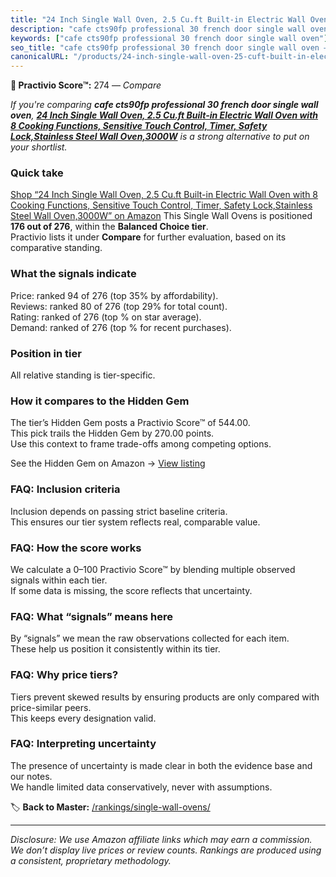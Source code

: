 ```yaml
---
title: "24 Inch Single Wall Oven, 2.5 Cu.ft Built-in Electric Wall Oven with 8 Cooking Functions, Sensitive Touch Control, Timer, Safety Lock,Stainless Steel Wall Oven,3000W"
description: "cafe cts90fp professional 30 french door single wall oven: Data-driven ranking using the Practivio Score™. Positioned by quality, value, demand, findability, m…"
keywords: ["cafe cts90fp professional 30 french door single wall oven"]
seo_title: "cafe cts90fp professional 30 french door single wall oven — Compare (2025)"
canonicalURL: "/products/24-inch-single-wall-oven-25-cuft-built-in-electric-wall-oven-with-8-cooking-functions-sensitive-touch-control-timer-safety-lockstainless-steel-wall-oven3000w-B0DK3M3DKD/"
---
```


**🛒 Practivio Score™:** 274 — _Compare_


*If you're comparing **cafe cts90fp professional 30 french door single wall oven**, **[24 Inch Single Wall Oven, 2.5 Cu.ft Built-in Electric Wall Oven with 8 Cooking Functions, Sensitive Touch Control, Timer, Safety Lock,Stainless Steel Wall Oven,3000W](https://www.amazon.com/dp/B0DK3M3DKD?tag=practivio-20)** is a strong alternative to put on your shortlist.*
### Quick take
[Shop “24 Inch Single Wall Oven, 2.5 Cu.ft Built-in Electric Wall Oven with 8 Cooking Functions, Sensitive Touch Control, Timer, Safety Lock,Stainless Steel Wall Oven,3000W” on Amazon](https://www.amazon.com/dp/B0DK3M3DKD?tag=practivio-20)
This Single Wall Ovens is positioned **176 out of 276**, within the **Balanced Choice tier**.  
Practivio lists it under **Compare** for further evaluation, based on its comparative standing.

### What the signals indicate
Price: ranked 94 of 276 (top 35% by affordability).  
Reviews: ranked 80 of 276 (top 29% for total count).  
Rating: ranked  of 276 (top % on star average).  
Demand: ranked  of 276 (top % for recent purchases).

### Position in tier
All relative standing is tier-specific.

### How it compares to the Hidden Gem
The tier’s Hidden Gem posts a Practivio Score™ of 544.00.  
This pick trails the Hidden Gem by 270.00 points.  
Use this context to frame trade-offs among competing options.  

See the Hidden Gem on Amazon → [View listing](https://www.amazon.com/dp/B0F7RK331N?tag=practivio-20)

### FAQ: Inclusion criteria
Inclusion depends on passing strict baseline criteria.  
This ensures our tier system reflects real, comparable value.

### FAQ: How the score works
We calculate a 0–100 Practivio Score™ by blending multiple observed signals within each tier.  
If some data is missing, the score reflects that uncertainty.

### FAQ: What “signals” means here
By “signals” we mean the raw observations collected for each item.  
These help us position it consistently within its tier.

### FAQ: Why price tiers?
Tiers prevent skewed results by ensuring products are only compared with price-similar peers.  
This keeps every designation valid.

### FAQ: Interpreting uncertainty
The presence of uncertainty is made clear in both the evidence base and our notes.  
We handle limited data conservatively, never with assumptions.

<!-- Missing template for Compare/CompareWithinPriceClass -->


🏷️ **Back to Master:** [/rankings/single-wall-ovens/](/rankings/single-wall-ovens/)

---
_Disclosure: We use Amazon affiliate links which may earn a commission. We don’t display live prices or review counts. Rankings are produced using a consistent, proprietary methodology._

